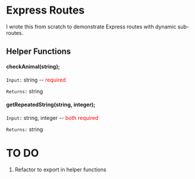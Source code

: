 # Express Routes
I wrote this from scratch to demonstrate Express routes with dynamic sub-routes.

## Helper Functions
#### checkAnimal(string);
`Input:` string -- <span style="color:red">required</span>

`Returns:` string

#### getRepeatedString(string, integer);
`Input:` string, integer -- <span style="color:red">both required</span>

`Returns:` string

# TO DO
1. Refactor to export in helper functions
